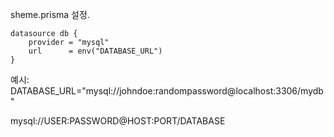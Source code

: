 sheme.prisma 설정.

```prisma
datasource db {
    provider = "mysql"
    url      = env("DATABASE_URL")
}
```

예시:
DATABASE_URL="mysql://johndoe:randompassword@localhost:3306/mydb"

mysql://USER:PASSWORD@HOST:PORT/DATABASE
